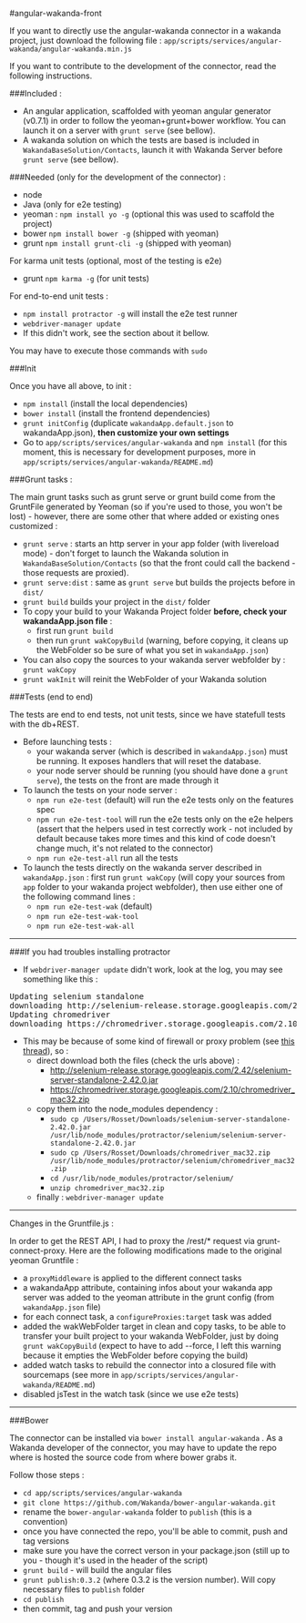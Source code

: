 #angular-wakanda-front

If you want to directly use the angular-wakanda connector in a wakanda project, just download the following file : 
`app/scripts/services/angular-wakanda/angular-wakanda.min.js`

If you want to contribute to the development of the connector, read the following instructions.

###Included :

* An angular application, scaffolded with yeoman angular generator (v0.7.1) in order to follow the yeoman+grunt+bower workflow. You can launch it on a server with `grunt serve` (see bellow).
* A wakanda solution on which the tests are based is included in `WakandaBaseSolution/Contacts`, launch it with Wakanda Server before `grunt serve` (see bellow).


###Needed (only for the development of the connector) :

* node
* Java (only for e2e testing)
* yeoman : `npm install yo -g` (optional this was used to scaffold the project)
* bower `npm install bower -g` (shipped with yeoman)
* grunt `npm install grunt-cli -g` (shipped with yeoman)

For karma unit tests (optional, most of the testing is e2e)

* grunt `npm karma -g` (for unit tests)

For end-to-end unit tests :

* `npm install protractor -g` will install the e2e test runner
* `webdriver-manager update`
* If this didn't work, see the section about it bellow.

You may have to execute those commands with `sudo`

###Init

Once you have all above, to init :

* `npm install` (install the local dependencies)
* `bower install` (install the frontend dependencies)
* `grunt initConfig` (duplicate `wakandaApp.default.json` to wakandaApp.json), **then customize your own settings**
* Go to `app/scripts/services/angular-wakanda` and `npm install` (for this moment, this is necessary for development purposes, more in `app/scripts/services/angular-wakanda/README.md`)

###Grunt tasks :

The main grunt tasks such as grunt serve or grunt build come from the GruntFile generated by Yeoman (so if you're used to those, you won't be lost) - however, there are some other that where added or existing ones customized :

* `grunt serve` : starts an http server in your app folder (with livereload mode) - don't forget to launch the Wakanda solution in `WakandaBaseSolution/Contacts` (so that the front could call the backend - those requests are proxied).
* `grunt serve:dist` : same as `grunt serve` but builds the projects before in `dist/` 
* `grunt build` builds your project in the `dist/` folder
* To copy your build to your Wakanda Project folder **before, check your wakandaApp.json file** :
    * first run `grunt build`
    * then run `grunt wakCopyBuild` (warning, before copying, it cleans up the WebFolder so be sure of what you set in `wakandaApp.json`)
* You can also copy the sources to your wakanda server webfolder by : `grunt wakCopy`
* `grunt wakInit` will reinit the WebFolder of your Wakanda solution
    
###Tests (end to end)

The tests are end to end tests, not unit tests, since we have statefull tests with the db+REST.

* Before launching tests : 
	* your wakanda server (which is described in `wakandaApp.json`) must be running. It exposes handlers that will reset the database.
	* your node server should be running (you should have done a `grunt serve`), the tests on the front are made through it
* To launch the tests on your node server :
	* `npm run e2e-test` (default) will run the e2e tests only on the features spec
	* `npm run e2e-test-tool` will run the e2e tests only on the e2e helpers (assert that the helpers used in test correctly work - not included by default because takes more times and this kind of code doesn't change much, it's not related to the connector)
	* `npm run e2e-test-all` run all the tests
* To launch the tests directly on the wakanda server described in `wakandaApp.json` : first run `grunt wakCopy` (will copy your sources from `app` folder to your wakanda project webfolder), then use either one of the following command lines :
	* `npm run e2e-test-wak` (default)
	* `npm run e2e-test-wak-tool`
	* `npm run e2e-test-wak-all`

---

###If you had troubles installing protractor

* If `webdriver-manager update` didn't work, look at the log, you may see something like this :
<pre>
Updating selenium standalone
downloading http://selenium-release.storage.googleapis.com/2.42/selenium-server-standalone-2.42.0.jar...
Updating chromedriver
downloading https://chromedriver.storage.googleapis.com/2.10/chromedriver_mac32.zip…
</pre>
* This may be because of some kind of firewall or proxy problem (see [this thread](https://groups.google.com/forum/#!msg/selenium-users/aIIqHBnB_Is/7ws4xCQ84yQJ)), so :
	* direct download both the files (check the urls above) :
		* http://selenium-release.storage.googleapis.com/2.42/selenium-server-standalone-2.42.0.jar
		* https://chromedriver.storage.googleapis.com/2.10/chromedriver_mac32.zip
	* copy them into the node_modules dependency : 
		* `sudo cp /Users/Rosset/Downloads/selenium-server-standalone-2.42.0.jar /usr/lib/node_modules/protractor/selenium/selenium-server-standalone-2.42.0.jar`
		* `sudo cp /Users/Rosset/Downloads/chromedriver_mac32.zip /usr/lib/node_modules/protractor/selenium/chromedriver_mac32.zip`
		* `cd /usr/lib/node_modules/protractor/selenium/`
		* `unzip chromedriver_mac32.zip`
	* finally : `webdriver-manager update`

---

Changes in the Gruntfile.js :

In order to get the REST API, I had to proxy the /rest/* request via grunt-connect-proxy.
Here are the following modifications made to the original yeoman Gruntfile :

* a `proxyMiddleware` is applied to the different connect tasks
* a wakandaApp attribute, containing infos about your wakanda app server was added to the yeoman attribute in the grunt config (from `wakandaApp.json` file)
* for each connect task, a `configureProxies:target` task was added
* added the wakWebFolder target in clean and copy tasks, to be able to transfer your built project to your wakanda WebFolder, just by doing `grunt wakCopyBuild` (expect to have to add --force, I left this warning because it empties the WebFolder before copying the build)
* added watch tasks to rebuild the connector into a closured file with sourcemaps (see more in `app/scripts/services/angular-wakanda/README.md`)
* disabled jsTest in the watch task (since we use e2e tests)

---
###Bower

The connector can be installed via `bower install angular-wakanda` . As a Wakanda developer of the connector, you may have to update the repo where is hosted the source code from where bower grabs it.

Follow those steps :
* `cd app/scripts/services/angular-wakanda`
* `git clone https://github.com/Wakanda/bower-angular-wakanda.git`
* rename the `bower-angular-wakanda` folder to `publish` (this is a convention)
* once you have connected the repo, you'll be able to commit, push and tag versions
* make sure you have the correct verson in your package.json (still up to you - though it's used in the header of the script)
* `grunt build` - will build the angular files
* `grunt publish:0.3.2` (where 0.3.2 is the version number). Will copy necessary files to `publish` folder
* `cd publish`
* then commit, tag and push your version